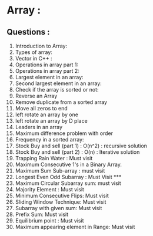 # Array : 

## Questions : 

1. Introduction to Array: 
2. Types of array: 
3. Vector in C++ : 
4. Operations in array part 1: 
5. Operations in array part 2: 
6. Largest element in an array:
7. Second largest element in an array:
8. Check if the array  is sorted or not:
9. Reverse an Array
10. Remove duplicate from a sorted array
11. Move all zeros to end
12. left rotate an array by one
13. left rotate an array by D place
14. Leaders in an array
15. Maximum difference problem with order
16. Frequency in a sorted array:
17. Stock Buy and sell (part 1) : O(n^2) : recursive solution
18. Stock Buy and sell (part 2) : O(n) : Iterative solution
19. Trapping Rain Water : Must visit
20. Maximum Consecutive 1's in a Binary Array.
21. Maximum Sum Sub-array : must visit
22. Longest Even Odd Subarray : Must Visit ***
23. Maximum Circular Subarray sum: must visit 
24. Majority Element : Must visit
25. Minimum Consecutive Flips: Must visit
26. Sliding Window Technique: Must visit 
27. Subarray with given sum: Must visit
28. Prefix Sum: Must visit
29. Equilibrium point : Must visit
30. Maximum appearing element in Range: Must visit